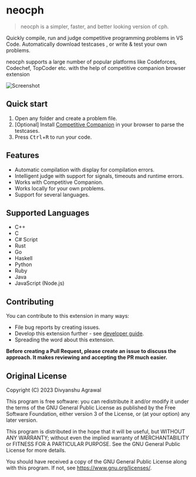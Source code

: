 # neocph

> neocph is a simpler, faster, and better looking version of cph.

Quickly compile, run and judge competitive programming problems in VS Code.
Automatically download testcases , or write & test your own problems.

neocph supports a large number of popular platforms like Codeforces, Codechef,
TopCoder etc. with the help of competitive companion browser extension

![Screenshot](screenshots/screenshot-main.png)

## Quick start

1. Open any folder and create a problem file.
1. [Optional] Install
   [Competitive Companion](https://github.com/jmerle/competitive-companion#readme)
   in your browser to parse the testcases.
1. Press <kbd>Ctrl</kbd>+<kbd>R</kbd> to run your code.

## Features

-   Automatic compilation with display for compilation errors.
-   Intelligent judge with support for signals, timeouts and runtime errors.
-   Works with Competitive Companion.
-   Works locally for your own problems.
-   Support for several languages.

## Supported Languages

-   C++
-   C
-   C# Script
-   Rust
-   Go
-   Haskell
-   Python
-   Ruby
-   Java
-   JavaScript (Node.js)

## Contributing

You can contribute to this extension in many ways:

-   File bug reports by creating issues.
-   Develop this extension further - see [developer guide](docs/dev-guide.md).
-   Spreading the word about this extension.

**Before creating a Pull Request, please create an issue to discuss the
approach. It makes reviewing and accepting the PR much easier.**

## Original License

Copyright (C) 2023 Divyanshu Agrawal

This program is free software: you can redistribute it and/or modify it under
the terms of the GNU General Public License as published by the Free Software
Foundation, either version 3 of the License, or (at your option) any later
version.

This program is distributed in the hope that it will be useful, but WITHOUT ANY
WARRANTY; without even the implied warranty of MERCHANTABILITY or FITNESS FOR A
PARTICULAR PURPOSE. See the GNU General Public License for more details.

You should have received a copy of the GNU General Public License along with
this program. If not, see https://www.gnu.org/licenses/.
